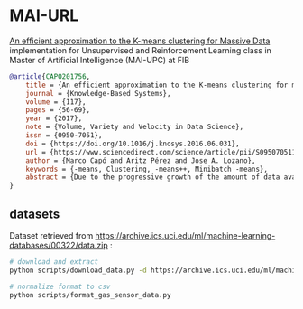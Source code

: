 # MAI-URL

[An efficient approximation to the K-means clustering for Massive Data](https://doi.org/10.1016/j.knosys.2016.06.031)  implementation for Unsupervised and Reinforcement Learning class in Master of Artificial Intelligence (MAI-UPC) at FIB

```bibtex
@article{CAPO201756,
    title = {An efficient approximation to the K-means clustering for massive data},
    journal = {Knowledge-Based Systems},
    volume = {117},
    pages = {56-69},
    year = {2017},
    note = {Volume, Variety and Velocity in Data Science},
    issn = {0950-7051},
    doi = {https://doi.org/10.1016/j.knosys.2016.06.031},
    url = {https://www.sciencedirect.com/science/article/pii/S0950705116302027},
    author = {Marco Capó and Aritz Pérez and Jose A. Lozano},
    keywords = {-means, Clustering, -means++, Minibatch -means},
    abstract = {Due to the progressive growth of the amount of data available in a wide variety of scientific fields, it has become more difficult to manipulate and analyze such information. In spite of its dependency on the initial settings and the large number of distance computations that it can require to converge, the K-means algorithm remains as one of the most popular clustering methods for massive datasets. In this work, we propose an efficient approximation to the K-means problem intended for massive data. Our approach recursively partitions the entire dataset into a small number of subsets, each of which is characterized by its representative (center of mass) and weight (cardinality), afterwards a weighted version of the K-means algorithm is applied over such local representation, which can drastically reduce the number of distances computed. In addition to some theoretical properties, experimental results indicate that our method outperforms well-known approaches, such as the K-means++ and the minibatch K-means, in terms of the relation between number of distance computations and the quality of the approximation.}
}
```

## datasets

Dataset retrieved from https://archive.ics.uci.edu/ml/machine-learning-databases/00322/data.zip :

```bash
# download and extract
python scripts/download_data.py -d https://archive.ics.uci.edu/ml/machine-learning-databases/00322/data.zip -n gas_sensor

# normalize format to csv
python scripts/format_gas_sensor_data.py
```
